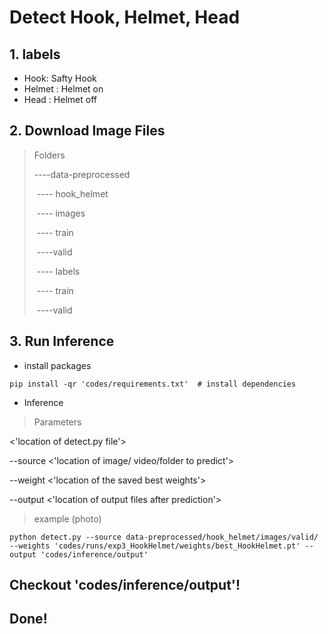 # Detect Hook, Helmet, Head
## 1. labels
- Hook: Safty Hook
- Helmet : Helmet on
- Head : Helmet off

## 2. Download Image Files

> Folders
>
> ----data-preprocessed
>
> ​	 ---- hook_helmet
>
> ​				---- images
>
> ​						---- train
>
> ​						----valid
>
> ​				---- labels
>
> ​						---- train
>
> ​						----valid

## 3. Run Inference
- install packages
```
pip install -qr 'codes/requirements.txt'  # install dependencies
```
- Inference
> Parameters 

<'location of detect.py file'>

--source <'location of image/ video/folder to predict'>

--weight <'location of the saved best weights'>

--output <'location of output files after prediction'>

> example (photo)


```
python detect.py --source data-preprocessed/hook_helmet/images/valid/ --weights 'codes/runs/exp3_HookHelmet/weights/best_HookHelmet.pt' --output 'codes/inference/output'

```

## Checkout 'codes/inference/output'!

## Done!
